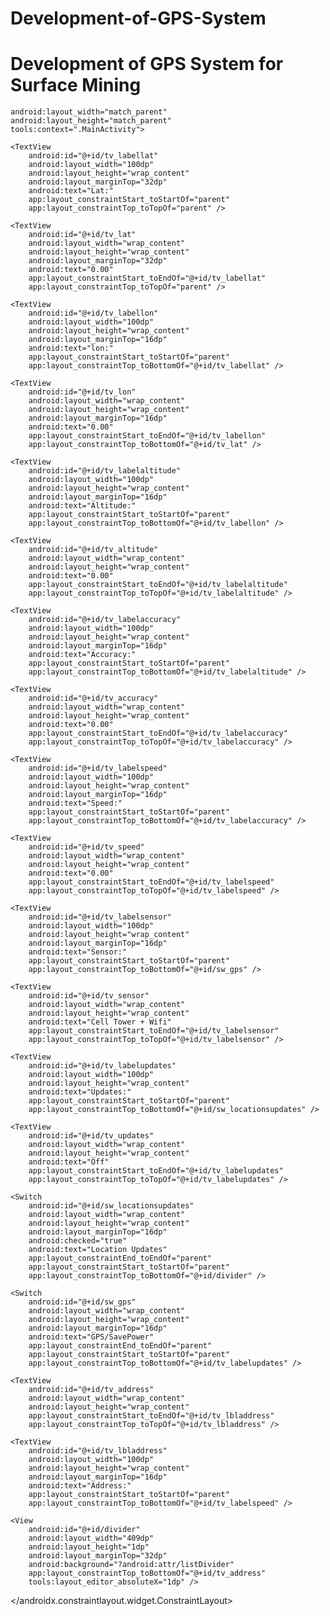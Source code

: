 # Development-of-GPS-System
# Development of GPS System for Surface Mining

<?xml version="1.0" encoding="utf-8"?>
    android:layout_width="match_parent"
    android:layout_height="match_parent"
    tools:context=".MainActivity">

    <TextView
        android:id="@+id/tv_labellat"
        android:layout_width="100dp"
        android:layout_height="wrap_content"
        android:layout_marginTop="32dp"
        android:text="Lat:"
        app:layout_constraintStart_toStartOf="parent"
        app:layout_constraintTop_toTopOf="parent" />

    <TextView
        android:id="@+id/tv_lat"
        android:layout_width="wrap_content"
        android:layout_height="wrap_content"
        android:layout_marginTop="32dp"
        android:text="0.00"
        app:layout_constraintStart_toEndOf="@+id/tv_labellat"
        app:layout_constraintTop_toTopOf="parent" />

    <TextView
        android:id="@+id/tv_labellon"
        android:layout_width="100dp"
        android:layout_height="wrap_content"
        android:layout_marginTop="16dp"
        android:text="lon:"
        app:layout_constraintStart_toStartOf="parent"
        app:layout_constraintTop_toBottomOf="@+id/tv_labellat" />

    <TextView
        android:id="@+id/tv_lon"
        android:layout_width="wrap_content"
        android:layout_height="wrap_content"
        android:layout_marginTop="16dp"
        android:text="0.00"
        app:layout_constraintStart_toEndOf="@+id/tv_labellon"
        app:layout_constraintTop_toBottomOf="@+id/tv_lat" />

    <TextView
        android:id="@+id/tv_labelaltitude"
        android:layout_width="100dp"
        android:layout_height="wrap_content"
        android:layout_marginTop="16dp"
        android:text="Altitude:"
        app:layout_constraintStart_toStartOf="parent"
        app:layout_constraintTop_toBottomOf="@+id/tv_labellon" />

    <TextView
        android:id="@+id/tv_altitude"
        android:layout_width="wrap_content"
        android:layout_height="wrap_content"
        android:text="0.00"
        app:layout_constraintStart_toEndOf="@+id/tv_labelaltitude"
        app:layout_constraintTop_toTopOf="@+id/tv_labelaltitude" />

    <TextView
        android:id="@+id/tv_labelaccuracy"
        android:layout_width="100dp"
        android:layout_height="wrap_content"
        android:layout_marginTop="16dp"
        android:text="Accuracy:"
        app:layout_constraintStart_toStartOf="parent"
        app:layout_constraintTop_toBottomOf="@+id/tv_labelaltitude" />

    <TextView
        android:id="@+id/tv_accuracy"
        android:layout_width="wrap_content"
        android:layout_height="wrap_content"
        android:text="0.00"
        app:layout_constraintStart_toEndOf="@+id/tv_labelaccuracy"
        app:layout_constraintTop_toTopOf="@+id/tv_labelaccuracy" />

    <TextView
        android:id="@+id/tv_labelspeed"
        android:layout_width="100dp"
        android:layout_height="wrap_content"
        android:layout_marginTop="16dp"
        android:text="Speed:"
        app:layout_constraintStart_toStartOf="parent"
        app:layout_constraintTop_toBottomOf="@+id/tv_labelaccuracy" />

    <TextView
        android:id="@+id/tv_speed"
        android:layout_width="wrap_content"
        android:layout_height="wrap_content"
        android:text="0.00"
        app:layout_constraintStart_toEndOf="@+id/tv_labelspeed"
        app:layout_constraintTop_toTopOf="@+id/tv_labelspeed" />

    <TextView
        android:id="@+id/tv_labelsensor"
        android:layout_width="100dp"
        android:layout_height="wrap_content"
        android:layout_marginTop="16dp"
        android:text="Sensor:"
        app:layout_constraintStart_toStartOf="parent"
        app:layout_constraintTop_toBottomOf="@+id/sw_gps" />

    <TextView
        android:id="@+id/tv_sensor"
        android:layout_width="wrap_content"
        android:layout_height="wrap_content"
        android:text="Cell Tower + Wifi"
        app:layout_constraintStart_toEndOf="@+id/tv_labelsensor"
        app:layout_constraintTop_toTopOf="@+id/tv_labelsensor" />

    <TextView
        android:id="@+id/tv_labelupdates"
        android:layout_width="100dp"
        android:layout_height="wrap_content"
        android:text="Updates:"
        app:layout_constraintStart_toStartOf="parent"
        app:layout_constraintTop_toBottomOf="@+id/sw_locationsupdates" />

    <TextView
        android:id="@+id/tv_updates"
        android:layout_width="wrap_content"
        android:layout_height="wrap_content"
        android:text="Off"
        app:layout_constraintStart_toEndOf="@+id/tv_labelupdates"
        app:layout_constraintTop_toTopOf="@+id/tv_labelupdates" />

    <Switch
        android:id="@+id/sw_locationsupdates"
        android:layout_width="wrap_content"
        android:layout_height="wrap_content"
        android:layout_marginTop="16dp"
        android:checked="true"
        android:text="Location Updates"
        app:layout_constraintEnd_toEndOf="parent"
        app:layout_constraintStart_toStartOf="parent"
        app:layout_constraintTop_toBottomOf="@+id/divider" />

    <Switch
        android:id="@+id/sw_gps"
        android:layout_width="wrap_content"
        android:layout_height="wrap_content"
        android:layout_marginTop="16dp"
        android:text="GPS/SavePower"
        app:layout_constraintEnd_toEndOf="parent"
        app:layout_constraintStart_toStartOf="parent"
        app:layout_constraintTop_toBottomOf="@+id/tv_labelupdates" />

    <TextView
        android:id="@+id/tv_address"
        android:layout_width="wrap_content"
        android:layout_height="wrap_content"
        app:layout_constraintStart_toEndOf="@+id/tv_lbladdress"
        app:layout_constraintTop_toTopOf="@+id/tv_lbladdress" />

    <TextView
        android:id="@+id/tv_lbladdress"
        android:layout_width="100dp"
        android:layout_height="wrap_content"
        android:layout_marginTop="16dp"
        android:text="Address:"
        app:layout_constraintStart_toStartOf="parent"
        app:layout_constraintTop_toBottomOf="@+id/tv_labelspeed" />

    <View
        android:id="@+id/divider"
        android:layout_width="409dp"
        android:layout_height="1dp"
        android:layout_marginTop="32dp"
        android:background="?android:attr/listDivider"
        app:layout_constraintTop_toBottomOf="@+id/tv_address"
        tools:layout_editor_absoluteX="1dp" />

</androidx.constraintlayout.widget.ConstraintLayout>

